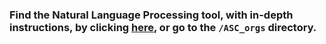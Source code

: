 
### Find the Natural Language Processing tool, with in-depth instructions, by clicking [here](ASC_orgs), or go to the `/ASC_orgs` directory.
